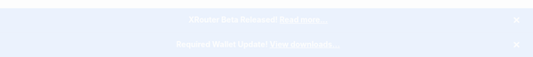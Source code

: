 <style>
#notification-bar {
    width: 100vw;
    position: fixed;
    bottom: 0;
    left: 0;
    z-index: 1000;
    box-shadow: 0px -1px 2px rgba(0, 0, 0, 0.15);
    margin-bottom: -1px;
    opacity: 1;
    animation-name: bn-notification-load;
    animation-duration: 0.8s;
}
#notification-bar .notification {
    position: relative;
    min-height: 20px;
    text-align: center;
    border-bottom: 1px solid rgba(0, 0, 0, 0.15);
    padding: 12px 50px 12px 20px;
    background-color: #016AFF;
    color: #fff;
}
#notification-bar .message {
    display: inline-block;
    line-height: 17px;
}
#notification-bar .message a {
    color: #fff;
    text-decoration: underline;
}
#notification-bar .notification-close {
    display: inline-block;
    position: absolute;
    right: 5px;
    top: 50%;
    height: 50px;
    width: 50px;
    transform: translate(0%,-50%);
    line-height: 50px;
    font-weight: bold;
    font-size: 1.2em;
    cursor: pointer;
}
@keyframes bn-notification-load {
    from {opacity: 0;}
    to {opacity: 1;}
}
</style>

<div id="notification-bar">
    <!-- <div class="notification" data-expire="">
        <span class="message"><strong>Need support? <a href="https://discord.gg/HKbdGANbZA" target="_blank">Join our Discord!</a></strong></span>
        <span class="notification-close" onclick="this.parentElement.style.display = 'none'">✕</span>
    </div> -->
    <div class="notification" data-expire="1557294893">
        <span class="message"><strong>XRouter Beta Released! <a href="https://scalaris.info/xrouter-missing-link-between-all-blockchains/" target="_blank">Read more...</a></strong></span>
        <span class="notification-close" onclick="this.parentElement.style.display = 'none'">✕</span>
    </div>
    <div class="notification" data-expire="1557294893">
        <span class="message"><strong>Required Wallet Update! <a href="https://scalaris.info/#downloads" target="_blank">View downloads...</a></strong></span>
        <span class="notification-close" onclick="this.parentElement.style.display = 'none'">✕</span>
    </div>
</div>

<script type="text/javascript">
var notifications = document.getElementById('notification-bar');
for (var i = 0; i < notifications.children.length; i++) {
    var expiredDate = parseInt(notifications.children[i].getAttribute('data-expire'));
    var now = Math.round((new Date).getTime()/1000);
    if (expiredDate < now && expiredDate != "") {
        notifications.children[i].style.display = 'none';
    }
}
</script>




